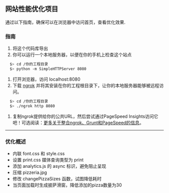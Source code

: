 ## 网站性能优化项目

通过以下指南，确保可以在浏览器中访问首页，查看优化效果.

### 指南

1. 将这个代码库导出
2. 你可以运行一个本地服务器，以便在你的手机上检查这个站点

```bash
  $> cd /你的工程目录
  $> python -m SimpleHTTPServer 8080
```

1. 打开浏览器，访问 localhost:8080
2. 下载 [ngrok](https://ngrok.com/) 并将其安装在你的工程根目录下，让你的本地服务器能够被远程访问。

``` bash
  $> cd /你的工程目录
  $> ./ngrok http 8080
```

1. 复制ngrok提供给你的公共URL，然后尝试通过PageSpeed Insights访问它吧！可选阅读：[更多关于整合ngrok、Grunt和PageSpeed的信息](http://www.jamescryer.com/2014/06/12/grunt-pagespeed-and-ngrok-locally-testing/)。

----

### 优化概述

* 内联 font.css 和 style.css 
* 设置 print.css 媒体查询类型为 print
* 添加 analytics.js 的 async 标识，避免阻止呈现
* 压缩 pizzeria.jpg
* 修改 changePizzaSizes 函数，试图降低耗时
* 当页面加载时生成披萨滑窗，降低添加的pizza数量为30
